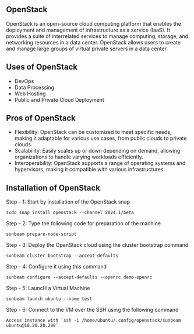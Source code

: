 ## OpenStack
OpenStack is an open-source cloud computing platform that enables the deployment and management of infrastructure as a service (IaaS). It provides a suite of interrelated services to manage computing, storage, and networking resources in a data center. OpenStack allows users to create and manage large groups of virtual private servers in a data center.

## Uses of OpenStack
- DevOps
- Data Processing
- Web Hosting
- Public and Private Cloud Deployment

## Pros of OpenStack
- Flexibility: OpenStack can be customized to meet specific needs, making it adaptable for various use cases, from public clouds to private clouds.
- Scalability: Easily scales up or down depending on demand, allowing organizations to handle varying workloads efficiently.
- Interoperability: OpenStack supports a range of operating systems and hypervisors, making it compatible with various infrastructures.

## Installation of OpenStack
Step - 1: Start by installation of the OpenStack snap
```
sudo snap install openstack --channel 2024.1/beta
```

Step - 2: Type the following code for preparation of the machine
```
sunbeam prepare-node-script
```

Step - 3: Deploy the OpenStack cloud using the cluster bootstrap command
```
sunbeam cluster bootstrap --accept-defaults
```

Step - 4: Configure it using this command
```
sunbeam configure --accept-defaults --openrc demo-openrc
```

Step - 5: LauncH a Virtual Machine
```
sunbeam launch ubuntu --name test
```

Step - 6: Connect to the VM over the SSH using the following command
```
Access instance with `ssh -i /home/ubuntu/.config/openstack/sunbeam ubuntu@10.20.20.200`
```
